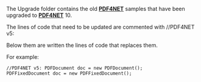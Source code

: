 The Upgrade folder contains the old [**PDF4NET**](https://o2sol.com/pdf4net/overview.htm) samples that have been upgraded to [**PDF4NET**](https://o2sol.com/pdf4net/overview.htm) 10.

The lines of code that need to be updated are commented with //PDF4NET v5: 

Below them are written the lines of code that replaces them.

For example:

    //PDF4NET v5: PDFDocument doc = new PDFDocument();
    PDFFixedDocument doc = new PDFFixedDocument();